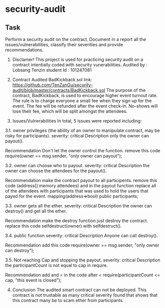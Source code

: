 # security-audit

## Task
Perform a security audit on the contract. Document in a report all the issues/vulnerabilities, classify their severities and provide recommendations.

1. Disclamer!
This project is used for practicing security audit on a contract intentially coded with security vunerabilities.
Audited by : Lobsang Tenzin 
student Id : 101247081

2. Contract Audited
BadKickback.sol link: https://github.com/TenZanGu/security-audit/blob/master/contracts/BadKickback.sol
The purpose of the contract, BadKickback, is used to encourage higher event turnout rate. The rule is to charge everyone a small fee when they sign up for the event. The fee will be refunded after the event check-in. No-shows will lose their fee, which will be split amongst the attendees.

3. Issues/Vulnerabilities
In total, 5 issues were reported including:

3.1. owner privileges (the ability of an owner to manipulate contract, may be risky for participants).
severity: critical
Description
only the owner can payout().

Recommendation
Don't let the owner control the function.
remove this code require(owner == msg.sender, "only owner can payout");

3.2. owner can choose who to payout.
severity: critical
Description
the owner can choose the attendees for the payout().

Recommendation
make the contract payout to all participents.
remove this code (address[] memory attendees) and in the payout function replace all of the attendees with participants that was used to hold the users that payed for the event. mapping(address=>bool) public participants;

3.3. owner gets all the ether.
severity: critical
Description
the owner can destroy() and get all the ether.

Recommendation
make the destroy function just destroy the contract.
replace this code selfdestruct(owner) with selfdestruct().

3.4. public function
severity: critical 
Description
Anyone can call destroy().

Recommendation
add this code require(owner == msg.sender, "only owner can destroy");

3.5. Not reaching Cap and stopping the payout.
severity: critical
Description
the participantCount is not equal to cap in require.

Recommendation
add and = in the code after < require(participantCount <= cap, "this event is closed");

4. Conclusion
The audited smart contract can not be deployed. This contract is not trustable as many critical severity found that shows that this contract many be to scam ether from participants.